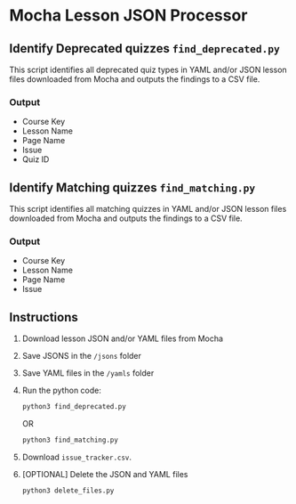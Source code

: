 # Mocha Lesson JSON Processor

## Identify Deprecated quizzes `find_deprecated.py`

This script identifies all deprecated quiz types in YAML and/or JSON lesson files downloaded from Mocha and outputs the findings to a CSV file.

### Output

-   Course Key
-   Lesson Name
-   Page Name
-   Issue
-   Quiz ID

## Identify Matching quizzes `find_matching.py`

This script identifies all matching quizzes in YAML and/or JSON lesson files downloaded from Mocha and outputs the findings to a CSV file.

### Output

-   Course Key
-   Lesson Name
-   Page Name
-   Issue

## Instructions

1. Download lesson JSON and/or YAML files from Mocha
2. Save JSONS in the `/jsons` folder
3. Save YAML files in the `/yamls` folder
4. Run the python code:

    ```py
    python3 find_deprecated.py
    ```

    OR

    ```py
    python3 find_matching.py
    ```

5. Download `issue_tracker.csv`.
6. [OPTIONAL] Delete the JSON and YAML files
    ```py
    python3 delete_files.py
    ```
